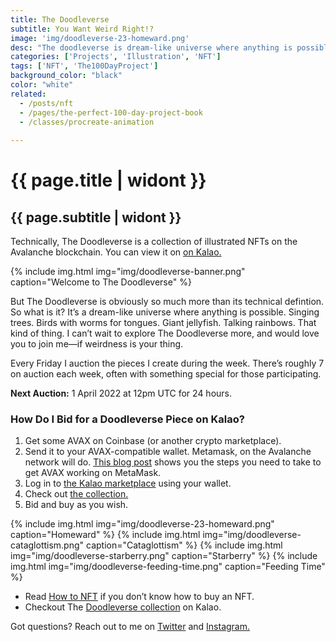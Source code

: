 ```yaml
---
title: The Doodleverse
subtitle: You Want Weird Right!?
image: 'img/doodleverse-23-homeward.png'
desc: "The doodleverse is dream-like universe where anything is possible. Singing trees. One-eyed birds with worm tongues. Giant jellyfish."
categories: ['Projects', 'Illustration', 'NFT']
tags: ['NFT', 'The100DayProject']
background_color: "black"
color: "white"
related:
  - /posts/nft
  - /pages/the-perfect-100-day-project-book
  - /classes/procreate-animation
  
---
```

# {{ page.title | widont }}
## {{ page.subtitle | widont }}

Technically, The Doodleverse is a collection of illustrated NFTs on the Avalanche blockchain. You can view it on [on Kalao.](https://ttkb.me/doodleverse-kalao)

{% include img.html img="img/doodleverse-banner.png" caption="Welcome to The Doodleverse" %}

But The Doodleverse is obviously so much more than its technical defintion. So what is it? It’s a dream-like universe where anything is possible. Singing trees. Birds with worms for tongues. Giant jellyfish. Talking rainbows. That kind of thing. I can’t wait to explore The Doodleverse more, and would love you to join me—if weirdness is your thing.

Every Friday I auction the pieces I create during the week. There’s roughly 7 on auction each week, often with something special for those participating.

**Next Auction:** 1 April 2022 at 12pm UTC for 24 hours.


### How Do I Bid for a Doodleverse Piece on Kalao?
1. Get some AVAX on Coinbase (or another crypto marketplace).
2. Send it to your AVAX-compatible wallet. Metamask, on the Avalanche network will do. [This blog post](https://support.avax.network/en/articles/4626956-how-do-i-set-up-metamask-on-avalanche) shows you the steps you need to take to get AVAX working on MetaMask.
3. Log in to [the Kalao marketplace](https://marketplace.kalao.io/) using your wallet.
4. Check out [the collection.](https://ttkb.me/doodleverse-kalao)
5. Bid and buy as you wish.

{% include img.html img="img/doodleverse-23-homeward.png" caption="Homeward" %}
{% include img.html img="img/doodleverse-cataglottism.png" caption="Cataglottism" %}
{% include img.html img="img/doodleverse-starberry.png" caption="Starberry" %}
{% include img.html img="img/doodleverse-feeding-time.png" caption="Feeding Time" %}

- Read [How to NFT](https://ttkb.me/nft) if you don’t know how to buy an NFT.
- Checkout The [Doodleverse collection](https://ttkb.me/doodleverse-kalao) on Kalao.

Got questions? Reach out to me on [Twitter](https://ttkb.me/twitter) and [Instagram.](https://ttkb.me/ig)